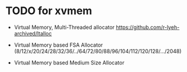 # TODO for xvmem

- Virtual Memory, Multi-Threaded allocator <https://github.com/r-lyeh-archived/ltalloc>

- Virtual Memory based FSA Allocator (8/12/x/20/24/28/32/36/../64/72/80/88/96/104/112/120/128/.../2048)
- Virtual Memory based Medium Size Allocator

